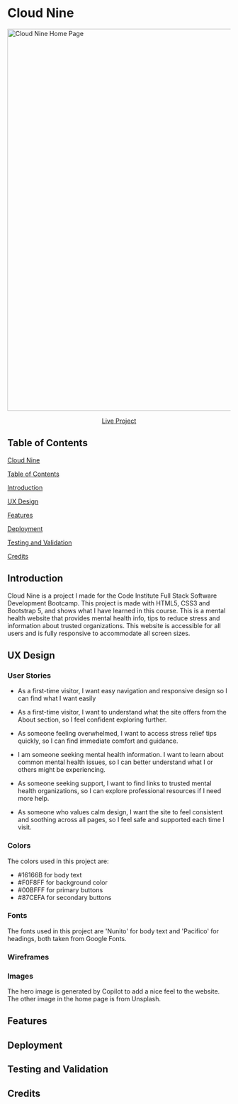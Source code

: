 # Cloud Nine

<img width="1893" height="863" alt="Cloud Nine Home Page" src="https://github.com/user-attachments/assets/cd7a1a01-5f82-44fd-9996-d1159aa7ef2d" />

<p align="center">
  <a href="https://daisy21000.github.io/cloud-nine/index.html" target="_blank">Live Project</a>
</p>

## Table of Contents

[Cloud Nine](#cloud-nine)

[Table of Contents](#table-of-contents)

[Introduction](#introduction)

[UX Design](#ux-design)

[Features](#features)

[Deployment](#deployment)

[Testing and Validation](#testing-and-validation)

[Credits](#credits)

## Introduction
Cloud Nine is a project I made for the Code Institute Full Stack Software Development Bootcamp. This project is made with HTML5, CSS3 and Bootstrap 5, and shows what I have learned in this course. This is a mental health website that provides mental health info, tips to reduce stress and information about trusted organizations. This website is accessible for all users and is fully responsive to accommodate all screen sizes.

## UX Design

### User Stories

- As a first-time visitor, I want easy navigation and responsive design so I can find what I want easily

- As a first-time visitor, I want to understand what the site offers from the About section, so I feel confident exploring further.

- As someone feeling overwhelmed, I want to access stress relief tips quickly, so I can find immediate comfort and guidance.

- I am someone seeking mental health information. I want to learn about common mental health issues, so I can better understand what I or others might be experiencing.

- As someone seeking support, I want to find links to trusted mental health organizations, so I can explore professional resources if I need more help.

- As someone who values calm design, I want the site to feel consistent and soothing across all pages, so I feel safe and supported each time I visit.

### Colors

The colors used in this project are:

- #16166B for body text
- #F0F8FF for background color
- #00BFFF for primary buttons
- #87CEFA for secondary buttons
  
### Fonts

The fonts used in this project are 'Nunito' for body text and 'Pacifico' for headings, both taken from Google Fonts.

### Wireframes

### Images

The hero image is generated by Copilot to add a nice feel to the website. The other image in the home page is from Unsplash.

## Features

## Deployment

## Testing and Validation

## Credits
